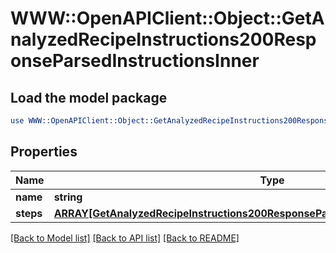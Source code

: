# WWW::OpenAPIClient::Object::GetAnalyzedRecipeInstructions200ResponseParsedInstructionsInner

## Load the model package
```perl
use WWW::OpenAPIClient::Object::GetAnalyzedRecipeInstructions200ResponseParsedInstructionsInner;
```

## Properties
Name | Type | Description | Notes
------------ | ------------- | ------------- | -------------
**name** | **string** |  | 
**steps** | [**ARRAY[GetAnalyzedRecipeInstructions200ResponseParsedInstructionsInnerStepsInner]**](GetAnalyzedRecipeInstructions200ResponseParsedInstructionsInnerStepsInner.md) |  | [optional] 

[[Back to Model list]](../README.md#documentation-for-models) [[Back to API list]](../README.md#documentation-for-api-endpoints) [[Back to README]](../README.md)



